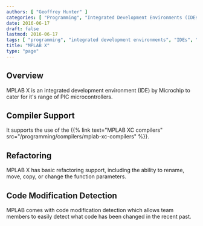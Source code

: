 ```yaml
---
authors: [ "Geoffrey Hunter" ]
categories: [ "Programming", "Integrated Development Environments (IDEs)" ]
date: 2016-06-17
draft: false
lastmod: 2016-06-17
tags: [ "programming", "integrated development environments", "IDEs", "MPLAB X" ]
title: "MPLAB X"
type: "page"
---
```


## Overview

MPLAB X is an integrated development environment (IDE) by Microchip to cater for it's range of PIC microcontrollers.

## Compiler Support

It supports the use of the {{% link text="MPLAB XC compilers" src="/programming/compilers/mplab-xc-compilers" %}}.

## Refactoring

MPLAB X has basic refactoring support, including the ability to rename, move, copy, or change the function parameters.

## Code Modification Detection

MPLAB comes with code modification detection which allows team members to easily detect what code has been changed in the recent past.
